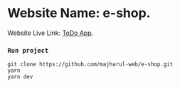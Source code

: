 # Website Name: e-shop.

Website Live Link: [ToDo App](https://e-shopme.netlify.app/).

### `Run project`

```
git clone https://github.com/majharul-web/e-shop.git
yarn
yarn dev
```
